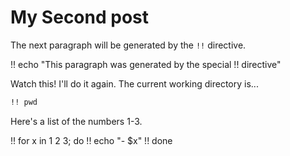 # My Second post

The next paragraph will be generated by the `!!` directive.

!! echo "This paragraph was generated by the special !! directive"

Watch this! I'll do it again. The current working directory is...

```sh
!! pwd
```

Here's a list of the numbers 1-3.

!! for x in 1 2 3; do
!!   echo "- $x"
!! done
